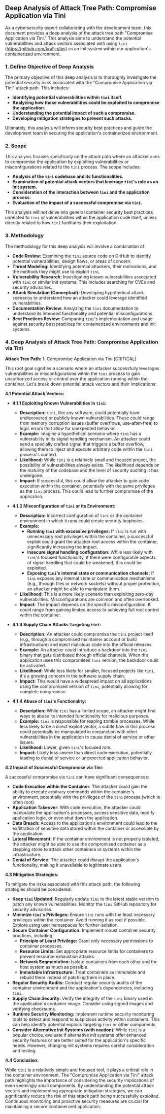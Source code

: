 ## Deep Analysis of Attack Tree Path: Compromise Application via Tini

As a cybersecurity expert collaborating with the development team, this document provides a deep analysis of the attack tree path "Compromise Application via Tini." This analysis aims to understand the potential vulnerabilities and attack vectors associated with using `tini` (https://github.com/krallin/tini) as an init system within our application's containerized environment.

### 1. Define Objective of Deep Analysis

The primary objective of this deep analysis is to thoroughly investigate the potential security risks associated with the "Compromise Application via Tini" attack path. This includes:

* **Identifying potential vulnerabilities within `tini` itself.**
* **Analyzing how these vulnerabilities could be exploited to compromise the application.**
* **Understanding the potential impact of such a compromise.**
* **Developing mitigation strategies to prevent such attacks.**

Ultimately, this analysis will inform security best practices and guide the development team in securing the application's containerized environment.

### 2. Scope

This analysis focuses specifically on the attack path where an attacker aims to compromise the application by exploiting vulnerabilities or misconfigurations related to the `tini` process. The scope includes:

* **Analysis of the `tini` codebase and its functionalities.**
* **Examination of potential attack vectors that leverage `tini`'s role as an init system.**
* **Consideration of the interaction between `tini` and the application process.**
* **Evaluation of the impact of a successful compromise via `tini`.**

This analysis will *not* delve into general container security best practices unrelated to `tini` or vulnerabilities within the application code itself, unless directly related to how `tini` facilitates their exploitation.

### 3. Methodology

The methodology for this deep analysis will involve a combination of:

* **Code Review:** Examining the `tini` source code on GitHub to identify potential vulnerabilities, design flaws, or areas of concern.
* **Threat Modeling:**  Identifying potential attackers, their motivations, and the methods they might use to exploit `tini`.
* **Vulnerability Research:**  Investigating known vulnerabilities associated with `tini` or similar init systems. This includes searching for CVEs and security advisories.
* **Attack Simulation (Conceptual):**  Developing hypothetical attack scenarios to understand how an attacker could leverage identified vulnerabilities.
* **Documentation Review:**  Analyzing the `tini` documentation to understand its intended functionality and potential misconfigurations.
* **Best Practices Review:**  Comparing `tini`'s implementation and usage against security best practices for containerized environments and init systems.

### 4. Deep Analysis of Attack Tree Path: Compromise Application via Tini

**Attack Tree Path:** 1. Compromise Application via Tini [CRITICAL]

This root goal signifies a scenario where an attacker successfully leverages vulnerabilities or misconfigurations within the `tini` process to gain unauthorized access or control over the application running within the container. Let's break down potential attack vectors and their implications:

**4.1 Potential Attack Vectors:**

* **4.1.1 Exploiting Known Vulnerabilities in `tini`:**
    * **Description:**  `tini`, like any software, could potentially have undiscovered or publicly known vulnerabilities. These could range from memory corruption issues (buffer overflows, use-after-free) to logic errors that allow for unexpected behavior.
    * **Example:**  Imagine a hypothetical scenario where `tini` has a vulnerability in its signal handling mechanism. An attacker could send a specially crafted signal that triggers a buffer overflow, allowing them to inject and execute arbitrary code within the `tini` process's context.
    * **Likelihood:** While `tini` is a relatively small and focused project, the possibility of vulnerabilities always exists. The likelihood depends on the maturity of the codebase and the level of security auditing it has undergone.
    * **Impact:** If successful, this could allow the attacker to gain code execution within the container, potentially with the same privileges as the `tini` process. This could lead to further compromise of the application.

* **4.1.2 Misconfiguration of `tini` or its Environment:**
    * **Description:**  Incorrect configuration of `tini` or the container environment in which it runs could create security loopholes.
    * **Example:**
        * **Running `tini` with excessive privileges:** If `tini` is run with unnecessary root privileges within the container, a successful exploit could grant the attacker root access within the container, significantly increasing the impact.
        * **Insecure signal handling configuration:** While less likely with `tini`'s focused functionality, if there were configurable aspects of signal handling that could be weakened, this could be exploited.
        * **Exposing `tini`'s internal state or communication channels:** If `tini` exposes any internal state or communication mechanisms (e.g., through files or network sockets) without proper protection, an attacker might be able to manipulate them.
    * **Likelihood:** This is a more likely scenario than exploiting zero-day vulnerabilities. Misconfigurations are common and often overlooked.
    * **Impact:** The impact depends on the specific misconfiguration. It could range from gaining limited access to achieving full root control within the container.

* **4.1.3 Supply Chain Attacks Targeting `tini`:**
    * **Description:** An attacker could compromise the `tini` project itself (e.g., through a compromised maintainer account or build infrastructure) and inject malicious code into the official releases.
    * **Example:** An attacker could introduce a backdoor into the `tini` binary that gets distributed through official channels. When the application uses this compromised `tini` version, the backdoor could be activated.
    * **Likelihood:** While less likely for smaller, focused projects like `tini`, it's a growing concern in the software supply chain.
    * **Impact:**  This would have a widespread impact on all applications using the compromised version of `tini`, potentially allowing for complete compromise.

* **4.1.4 Abuse of `tini`'s Functionality:**
    * **Description:**  While `tini` has a limited scope, an attacker might find ways to abuse its intended functionality for malicious purposes.
    * **Example:**  `tini` is responsible for reaping zombie processes. While less likely to be a direct exploit vector, a subtle flaw in this process could potentially be manipulated in conjunction with other vulnerabilities in the application to cause denial of service or other issues.
    * **Likelihood:**  Lower, given `tini`'s focused role.
    * **Impact:**  Likely less severe than direct code execution, potentially leading to denial of service or unexpected application behavior.

**4.2 Impact of Successful Compromise via Tini:**

A successful compromise via `tini` can have significant consequences:

* **Code Execution within the Container:** The attacker could gain the ability to execute arbitrary commands within the container's environment, potentially with the privileges of the `tini` process (which is often root).
* **Application Takeover:** With code execution, the attacker could manipulate the application's processes, access sensitive data, modify application logic, or even shut down the application.
* **Data Breach:** Access to the application's environment could lead to the exfiltration of sensitive data stored within the container or accessible by the application.
* **Lateral Movement:** If the container environment is not properly isolated, the attacker might be able to use the compromised container as a stepping stone to attack other containers or systems within the infrastructure.
* **Denial of Service:** The attacker could disrupt the application's functionality, making it unavailable to legitimate users.

**4.3 Mitigation Strategies:**

To mitigate the risks associated with this attack path, the following strategies should be considered:

* **Keep `tini` Updated:** Regularly update `tini` to the latest stable version to patch any known vulnerabilities. Monitor the `tini` GitHub repository for security advisories.
* **Minimize `tini`'s Privileges:**  Ensure `tini` runs with the least necessary privileges within the container. Avoid running it as root if possible. Explore using user namespaces for further isolation.
* **Secure Container Configuration:** Implement robust container security practices, including:
    * **Principle of Least Privilege:**  Grant only necessary permissions to container processes.
    * **Resource Limits:**  Set appropriate resource limits for containers to prevent resource exhaustion attacks.
    * **Network Segmentation:**  Isolate containers from each other and the host system as much as possible.
    * **Immutable Infrastructure:**  Treat containers as immutable and rebuild them instead of patching them in place.
* **Regular Security Audits:** Conduct regular security audits of the container environment and the application's dependencies, including `tini`.
* **Supply Chain Security:**  Verify the integrity of the `tini` binary used in the application's container image. Consider using signed images and verifying checksums.
* **Runtime Security Monitoring:** Implement runtime security monitoring tools to detect and respond to suspicious activity within containers. This can help identify potential exploits targeting `tini` or other components.
* **Consider Alternative Init Systems (with caution):** While `tini` is a popular choice, evaluate if alternative init systems offer enhanced security features or are better suited for the application's specific needs. However, changing init systems requires careful consideration and testing.

**4.4 Conclusion:**

While `tini` is a relatively simple and focused tool, it plays a critical role in the container environment. The "Compromise Application via Tini" attack path highlights the importance of considering the security implications of even seemingly small components. By understanding the potential attack vectors and implementing appropriate mitigation strategies, we can significantly reduce the risk of this attack path being successfully exploited. Continuous monitoring and proactive security measures are crucial for maintaining a secure containerized application.